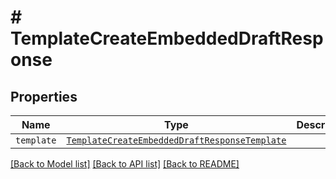 # # TemplateCreateEmbeddedDraftResponse



## Properties

Name | Type | Description | Notes
------------ | ------------- | ------------- | -------------
| `template` | [```TemplateCreateEmbeddedDraftResponseTemplate```](TemplateCreateEmbeddedDraftResponseTemplate.md) |    |  |

[[Back to Model list]](../../README.md#models) [[Back to API list]](../../README.md#endpoints) [[Back to README]](../../README.md)
